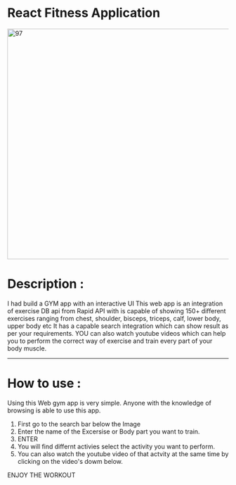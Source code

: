 # React Fitness Application


<img width="524" alt="97" src="https://github.com/shiv-Rawat/Gym-app/assets/84618717/3292f1ea-11b1-40a9-ab39-d315f394b61c">

# Description :
I had build a GYM app with an interactive UI
This web app is an integration of exercise DB api from Rapid API with is capable of showing 150+ different exercises
ranging from chest, shoulder, bisceps, triceps, calf, lower body, upper body etc
It has a capable search integration which can show result as per your requirements.
YOU can also watch youtube videos which can help you to perform the correct way of exercise and train every
part of your body muscle.

-----------------------------------

# How to use :
Using this Web gym app is very simple. Anyone with the knowledge of browsing is able to use this app.
1. First go to the search bar below the Image
2. Enter the name of the Excersise or Body part you want to train.
3. ENTER
4. You will find differnt activies select the activity you want to perform.
5. You can also watch the youtube video of that actvity at the same time by clicking on the video's dowm below.

ENJOY THE WORKOUT


